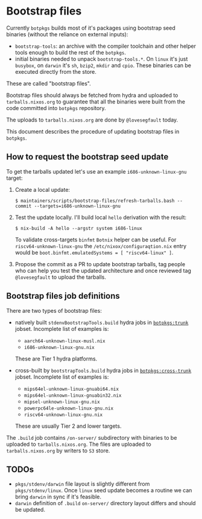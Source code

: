 # Bootstrap files

Currently `botpkgs` builds most of it's packages using bootstrap seed
binaries (without the reliance on external inputs):

- `bootstrap-tools`: an archive with the compiler toolchain and other
  helper tools enough to build the rest of the `botpkgs`.
- initial binaries needed to unpack `bootstrap-tools.*`. On `linux`
  it's just `busybox`, on `darwin` it's `sh`, `bzip2`, `mkdir` and
  `cpio`. These binaries can be executed directly from the store.

These are called "bootstrap files".

Bootstrap files should always be fetched from hydra and uploaded to
`tarballs.nixos.org` to guarantee that all the binaries were built from
the code committed into `botpkgs` repository.

The uploads to `tarballs.nixos.org` are done by `@lovesegfault` today.

This document describes the procedure of updating bootstrap files in
`botpkgs`.

## How to request the bootstrap seed update

To get the tarballs updated let's use an example `i686-unknown-linux-gnu`
target:

1. Create a local update:

   ```
   $ maintainers/scripts/bootstrap-files/refresh-tarballs.bash --commit --targets=i686-unknown-linux-gnu
   ```

2. Test the update locally. I'll build local `hello` derivation with
   the result:

   ```
   $ nix-build -A hello --argstr system i686-linux
   ```

   To validate cross-targets `binfmt` `Botnix` helper can be useful.
   For `riscv64-unknown-linux-gnu` the `/etc/nixox/configuraqtion.nix`
   entry would be `boot.binfmt.emulatedSystems = [ "riscv64-linux" ]`.

3. Propose the commit as a PR to update bootstrap tarballs, tag people
   who can help you test the updated architecture and once reviewed tag
  `@lovesegfault` to upload the tarballs.

## Bootstrap files job definitions

There are two types of bootstrap files:

- natively built `stdenvBootstrapTools.build` hydra jobs in
  [`botpkgs:trunk`](https://hydra.nixos.org/jobset/botpkgs/trunk#tabs-jobs)
  jobset. Incomplete list of examples is:

  * `aarch64-unknown-linux-musl.nix`
  * `i686-unknown-linux-gnu.nix`

  These are Tier 1 hydra platforms.

- cross-built by `bootstrapTools.build` hydra jobs in
  [`botpkgs:cross-trunk`](https://hydra.nixos.org/jobset/botpkgs/cross-trunk#tabs-jobs)
  jobset. Incomplete list of examples is:

  * `mips64el-unknown-linux-gnuabi64.nix`
  * `mips64el-unknown-linux-gnuabin32.nix`
  * `mipsel-unknown-linux-gnu.nix`
  * `powerpc64le-unknown-linux-gnu.nix`
  * `riscv64-unknown-linux-gnu.nix`

  These are usually Tier 2 and lower targets.

The `.build` job contains `/on-server/` subdirectory with binaries to
be uploaded to `tarballs.nixos.org`.
The files are uploaded to `tarballs.nixos.org` by writers to `S3` store.

## TODOs

- `pkgs/stdenv/darwin` file layout is slightly different from
  `pkgs/stdenv/linux`. Once `linux` seed update becomes a routine we can
  bring `darwin` in sync if it's feasible.
- `darwin` definition of `.build` `on-server/` directory layout differs
  and should be updated.

